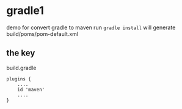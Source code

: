 # gradle1

demo for convert gradle to maven
run `gradle install` will generate build/poms/pom-default.xml

## the key
build.gradle
```
plugins {
    ....
    id 'maven'
    ....
}

```